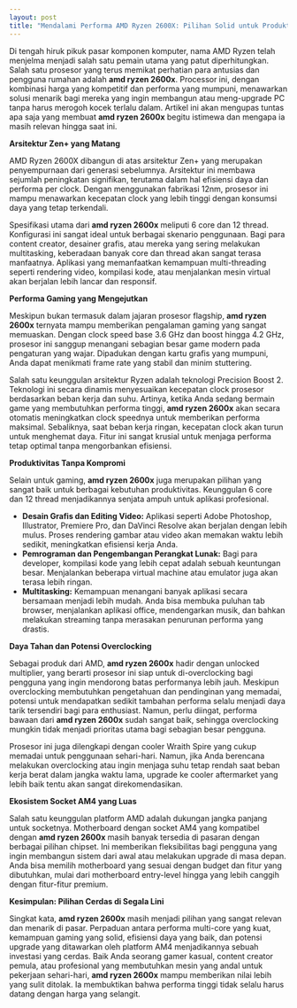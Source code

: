 ```yaml
---
layout: post
title: "Mendalami Performa AMD Ryzen 2600X: Pilihan Solid untuk Produktivitas dan Gaming"
---
```


Di tengah hiruk pikuk pasar komponen komputer, nama AMD Ryzen telah menjelma menjadi salah satu pemain utama yang patut diperhitungkan. Salah satu prosesor yang terus memikat perhatian para antusias dan pengguna rumahan adalah **amd ryzen 2600x**. Processor ini, dengan kombinasi harga yang kompetitif dan performa yang mumpuni, menawarkan solusi menarik bagi mereka yang ingin membangun atau meng-upgrade PC tanpa harus merogoh kocek terlalu dalam. Artikel ini akan mengupas tuntas apa saja yang membuat **amd ryzen 2600x** begitu istimewa dan mengapa ia masih relevan hingga saat ini.

**Arsitektur Zen+ yang Matang**

AMD Ryzen 2600X dibangun di atas arsitektur Zen+ yang merupakan penyempurnaan dari generasi sebelumnya. Arsitektur ini membawa sejumlah peningkatan signifikan, terutama dalam hal efisiensi daya dan performa per clock. Dengan menggunakan fabrikasi 12nm, prosesor ini mampu menawarkan kecepatan clock yang lebih tinggi dengan konsumsi daya yang tetap terkendali.

Spesifikasi utama dari **amd ryzen 2600x** meliputi 6 core dan 12 thread. Konfigurasi ini sangat ideal untuk berbagai skenario penggunaan. Bagi para content creator, desainer grafis, atau mereka yang sering melakukan multitasking, keberadaan banyak core dan thread akan sangat terasa manfaatnya. Aplikasi yang memanfaatkan kemampuan multi-threading seperti rendering video, kompilasi kode, atau menjalankan mesin virtual akan berjalan lebih lancar dan responsif.

**Performa Gaming yang Mengejutkan**

Meskipun bukan termasuk dalam jajaran prosesor flagship, **amd ryzen 2600x** ternyata mampu memberikan pengalaman gaming yang sangat memuaskan. Dengan clock speed base 3.6 GHz dan boost hingga 4.2 GHz, prosesor ini sanggup menangani sebagian besar game modern pada pengaturan yang wajar. Dipadukan dengan kartu grafis yang mumpuni, Anda dapat menikmati frame rate yang stabil dan minim stuttering.

Salah satu keunggulan arsitektur Ryzen adalah teknologi Precision Boost 2. Teknologi ini secara dinamis menyesuaikan kecepatan clock prosesor berdasarkan beban kerja dan suhu. Artinya, ketika Anda sedang bermain game yang membutuhkan performa tinggi, **amd ryzen 2600x** akan secara otomatis meningkatkan clock speednya untuk memberikan performa maksimal. Sebaliknya, saat beban kerja ringan, kecepatan clock akan turun untuk menghemat daya. Fitur ini sangat krusial untuk menjaga performa tetap optimal tanpa mengorbankan efisiensi.

**Produktivitas Tanpa Kompromi**

Selain untuk gaming, **amd ryzen 2600x** juga merupakan pilihan yang sangat baik untuk berbagai kebutuhan produktivitas. Keunggulan 6 core dan 12 thread menjadikannya senjata ampuh untuk aplikasi profesional.

*   **Desain Grafis dan Editing Video:** Aplikasi seperti Adobe Photoshop, Illustrator, Premiere Pro, dan DaVinci Resolve akan berjalan dengan lebih mulus. Proses rendering gambar atau video akan memakan waktu lebih sedikit, meningkatkan efisiensi kerja Anda.
*   **Pemrograman dan Pengembangan Perangkat Lunak:** Bagi para developer, kompilasi kode yang lebih cepat adalah sebuah keuntungan besar. Menjalankan beberapa virtual machine atau emulator juga akan terasa lebih ringan.
*   **Multitasking:** Kemampuan menangani banyak aplikasi secara bersamaan menjadi lebih mudah. Anda bisa membuka puluhan tab browser, menjalankan aplikasi office, mendengarkan musik, dan bahkan melakukan streaming tanpa merasakan penurunan performa yang drastis.

**Daya Tahan dan Potensi Overclocking**

Sebagai produk dari AMD, **amd ryzen 2600x** hadir dengan unlocked multiplier, yang berarti prosesor ini siap untuk di-overclocking bagi pengguna yang ingin mendorong batas performanya lebih jauh. Meskipun overclocking membutuhkan pengetahuan dan pendinginan yang memadai, potensi untuk mendapatkan sedikit tambahan performa selalu menjadi daya tarik tersendiri bagi para enthusiast. Namun, perlu diingat, performa bawaan dari **amd ryzen 2600x** sudah sangat baik, sehingga overclocking mungkin tidak menjadi prioritas utama bagi sebagian besar pengguna.

Prosesor ini juga dilengkapi dengan cooler Wraith Spire yang cukup memadai untuk penggunaan sehari-hari. Namun, jika Anda berencana melakukan overclocking atau ingin menjaga suhu tetap rendah saat beban kerja berat dalam jangka waktu lama, upgrade ke cooler aftermarket yang lebih baik tentu akan sangat direkomendasikan.

**Ekosistem Socket AM4 yang Luas**

Salah satu keunggulan platform AMD adalah dukungan jangka panjang untuk socketnya. Motherboard dengan socket AM4 yang kompatibel dengan **amd ryzen 2600x** masih banyak tersedia di pasaran dengan berbagai pilihan chipset. Ini memberikan fleksibilitas bagi pengguna yang ingin membangun sistem dari awal atau melakukan upgrade di masa depan. Anda bisa memilih motherboard yang sesuai dengan budget dan fitur yang dibutuhkan, mulai dari motherboard entry-level hingga yang lebih canggih dengan fitur-fitur premium.

**Kesimpulan: Pilihan Cerdas di Segala Lini**

Singkat kata, **amd ryzen 2600x** masih menjadi pilihan yang sangat relevan dan menarik di pasar. Perpaduan antara performa multi-core yang kuat, kemampuan gaming yang solid, efisiensi daya yang baik, dan potensi upgrade yang ditawarkan oleh platform AM4 menjadikannya sebuah investasi yang cerdas. Baik Anda seorang gamer kasual, content creator pemula, atau profesional yang membutuhkan mesin yang andal untuk pekerjaan sehari-hari, **amd ryzen 2600x** mampu memberikan nilai lebih yang sulit ditolak. Ia membuktikan bahwa performa tinggi tidak selalu harus datang dengan harga yang selangit.
